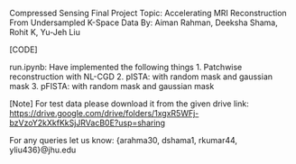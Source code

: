 Compressed Sensing Final Project
Topic: Accelerating MRI Reconstruction From Undersampled K-Space Data
By: Aiman Rahman, Deeksha Shama, Rohit K, Yu-Jeh Liu

[CODE]

run.ipynb: Have implemented the following things
    1. Patchwise reconstruction with NL-CGD
    2. pISTA: with random mask and gaussian mask
    3. pFISTA: with random mask and gaussian mask

[Note]
For test data please download it from the given drive link: https://drive.google.com/drive/folders/1xgxR5WFj-bzVzoY2kXkfKkSjJRVacB0E?usp=sharing

For any queries let us know: {arahma30, dshama1, rkumar44, yliu436}@jhu.edu


